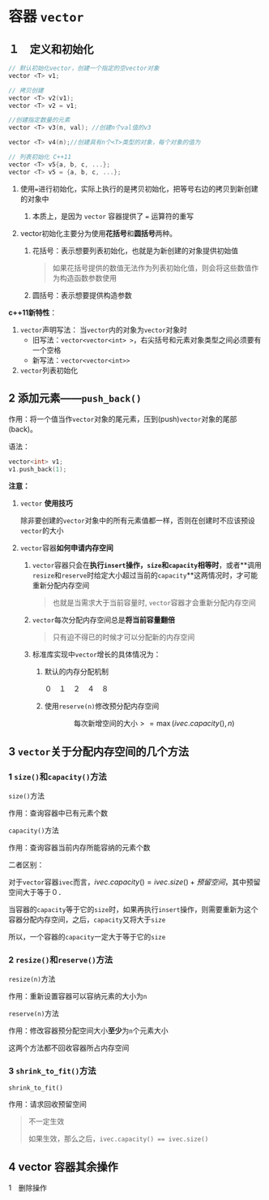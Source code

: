 # 容器 `vector`

## １　定义和初始化

```c++
// 默认初始化vector，创建一个指定的空vector对象
vector <T> v1;

// 拷贝创建
vector <T> v2(v1);
vector <T> v2 = v1;

//创建指定数量的元素
vector <T> v3(n, val); //创建n个val值的v3

vector <T> v4(n);//创建具有n个<T>类型的对象，每个对象的值为

// 列表初始化 C++11
vector <T> v5{a, b, c, ...};
vector <T> v5 = {a, b, c, ...};
```

1. 使用`=`进行初始化，实际上执行的是拷贝初始化，把等号右边的拷贝到新创建的对象中

   1. 本质上，是因为 `vector` 容器提供了 `=` 运算符的重写

2. vector初始化主要分为使用**花括号**和**圆括号**两种。

   1. 花括号：表示想要列表初始化，也就是为新创建的对象提供初始值
      
      > 如果花括号提供的数值无法作为列表初始化值，则会将这些数值作为构造函数参数使用
   2. 圆括号：表示想要提供构造参数

**c++11新特性**：

1. `vector`声明写法：
   当`vector`内的对象为`vector`对象时
    + 旧写法：`vector<vector<int> >`，右尖括号和元素对象类型之间必须要有一个空格
    + 新写法：`vector<vector<int>>`
2. `vector`列表初始化

## 2 添加元素——`push_back()`

作用：将一个值当作`vector`对象的尾元素，压到(push)`vector`对象的尾部(back)。

语法：

```c++
vector<int> v1;
v1.push_back(1);
```

**注意：**

1. `vector` **使用技巧**

    除非要创建的`vector`对象中的所有元素值都一样，否则在创建时不应该预设`vector`的大小

2. `vector`容器**如何申请内存空间**

   1. `vector`容器只会在**执行`insert`操作，`size`和`capacity`相等时**，或者**调用`resize`和`reserve`时给定大小超过当前的`capacity`**这两情况时，才可能重新分配内存空间

        > 也就是当需求大于当前容量时, `vector`容器才会重新分配内存空间

   2. `vector`每次分配内存空间总是**将当前容量翻倍**

      > 只有迫不得已的时候才可以分配新的内存空间

   3. 标准库实现中`vector`增长的具体情况为：
      1. 默认的内存分配机制

            ０　１　２　４　８

      2. 使用`reserve(n)`修改预分配内存空间

         $$
         \text{每次新增空间的大小}　>= \max(ivec.capacity(), n)
         $$

## 3 `vector`关于分配内存空间的几个方法

### 1 `size()`和`capacity()`方法

`size()`方法

作用：查询容器中已有元素个数

`capacity()`方法

作用：查询容器当前内存所能容纳的元素个数

二者区别：

对于`vector`容器`ivec`而言，$ivec.capacity()　= ivec.size() + 预留空间$，其中预留空间大于等于０．

当容器的`capacity`等于它的`size`时，如果再执行`insert`操作，则需要重新为这个容器分配内存空间，之后，`capacity`又将大于`size`

所以，一个容器的`capacity`一定大于等于它的`size`

### 2 `resize()`和`reserve()`方法

`resize(n)`方法

作用：重新设置容器可以容纳元素的大小为`n`

`reserve(n)`方法

作用：修改容器预分配空间大小**至少**为`n`个元素大小

这两个方法都不回收容器所占内存空间

### 3 `shrink_to_fit()`方法

`shrink_to_fit()`

作用：请求回收预留空间

> 不一定生效
>
> 如果生效，那么之后，`ivec.capacity() == ivec.size()`
>

## 4 vector 容器其余操作

1　删除操作

